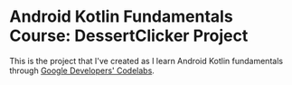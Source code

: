 # Android Kotlin Fundamentals Course: DessertClicker Project

This is the project that I've created as I learn Android Kotlin
fundamentals through [Google Developers' Codelabs](https://codelabs.developers.google.com/android-kotlin-fundamentals/).